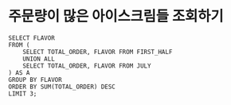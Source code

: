 # 주문량이 많은 아이스크림들 조회하기

```mysql
SELECT FLAVOR
FROM (
    SELECT TOTAL_ORDER, FLAVOR FROM FIRST_HALF
    UNION ALL
    SELECT TOTAL_ORDER, FLAVOR FROM JULY
) AS A
GROUP BY FLAVOR
ORDER BY SUM(TOTAL_ORDER) DESC
LIMIT 3;
```

